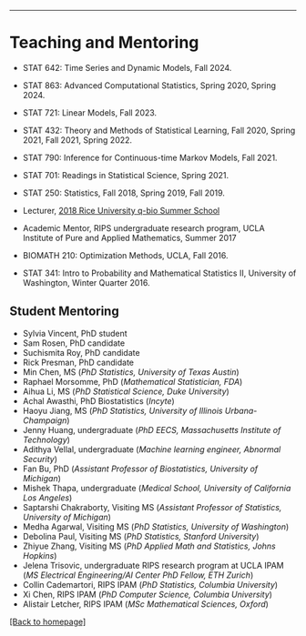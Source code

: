 ---
# [](#header-1)Teaching and Mentoring

* STAT 642: Time Series and Dynamic Models, Fall 2024.

* STAT 863: Advanced Computational Statistics, Spring 2020, Spring 2024.

* STAT 721: Linear Models, Fall 2023.

* STAT 432: Theory and Methods of Statistical Learning, Fall 2020, Spring 2021, Fall 2021, Spring 2022.

* STAT 790: Inference for Continuous-time Markov Models, Fall 2021.

* STAT 701: Readings in Statistical Science, Spring 2021.

* STAT 250: Statistics, Fall 2018, Spring 2019, Fall 2019.

* Lecturer, [2018 Rice University q-bio Summer School](http://q-bio.org/wp/qbss/2018lecturers/) 

* Academic Mentor, RIPS undergraduate research program, UCLA Institute of Pure and Applied Mathematics, Summer 2017
	
* BIOMATH 210: Optimization Methods, UCLA, Fall 2016. 

* STAT 341: Intro to Probability and Mathematical Statistics II, University of Washington, Winter Quarter 2016. 


Student Mentoring
-------
* Sylvia Vincent, PhD student
* Sam Rosen, PhD candidate
* Suchismita Roy, PhD candidate
* Rick Presman, PhD candidate
* Min Chen, MS (_PhD Statistics, University of Texas Austin_)
* Raphael Morsomme, PhD (_Mathematical Statistician, FDA_)
* Aihua Li, MS (_PhD Statistical Science, Duke University_)
* Achal Awasthi, PhD Biostatistics (_Incyte_)
* Haoyu Jiang, MS (_PhD Statistics, University of Illinois Urbana-Champaign_)
* Jenny Huang, undergraduate (_PhD EECS, Massachusetts Institute of Technology_)
* Adithya Vellal, undergraduate (_Machine learning engineer, Abnormal Security_)
* Fan Bu, PhD (_Assistant Professor of Biostatistics, University of Michigan_)
* Mishek Thapa, undergraduate (_Medical School, University of California Los Angeles_)
* Saptarshi Chakraborty, Visiting MS (_Assistant Professor of Statistics, University of Michigan_)
* Medha Agarwal, Visiting MS (_PhD Statistics, University of Washington_)
* Debolina Paul, Visiting MS (_PhD Statistics, Stanford University_)
* Zhiyue Zhang, Visiting MS (_PhD Applied Math and Statistics, Johns Hopkins_)
* Jelena Trisovic, undergraduate RIPS research program at UCLA IPAM (_MS Electrical Engineering/AI Center PhD Fellow, ETH Zurich_)
* Collin Cademartori, RIPS IPAM (_PhD Statistics, Columbia University_)
* Xi Chen, RIPS IPAM  (_PhD Computer Science, Columbia University_)
* Alistair Letcher, RIPS IPAM (_MSc Mathematical Sciences, Oxford_)


[ [Back to homepage] ](./)
